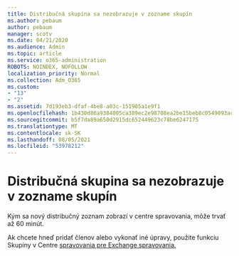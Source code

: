 ```yaml
---
title: Distribučná skupina sa nezobrazuje v zozname skupín
ms.author: pebaum
author: pebaum
manager: scotv
ms.date: 04/21/2020
ms.audience: Admin
ms.topic: article
ms.service: o365-administration
ROBOTS: NOINDEX, NOFOLLOW
localization_priority: Normal
ms.collection: Adm_O365
ms.custom:
- "13"
- "2"
ms.assetid: 7d193eb3-dfaf-4be8-a03c-151905a1e9f1
ms.openlocfilehash: 1b430d86a9384005ca389ec2e98708ea2be15beb8c0549093acb829f90189d38
ms.sourcegitcommit: b5f7da89a650d2915dc652449623c78be6247175
ms.translationtype: MT
ms.contentlocale: sk-SK
ms.lasthandoff: 08/05/2021
ms.locfileid: "53978212"
---
```

# <a name="distribution-group-not-showing-in-groups-list"></a>Distribučná skupina sa nezobrazuje v zozname skupín

Kým sa nový distribučný zoznam zobrazí v centre spravovania, môže trvať až 60 minút.
  
Ak chcete hneď pridať členov alebo vykonať iné úpravy, použite funkciu Skupiny v Centre [spravovania pre Exchange spravovania.](https://outlook.office365.com/ecp/?rfr=Admin_o365&amp;exsvurl=1)
  